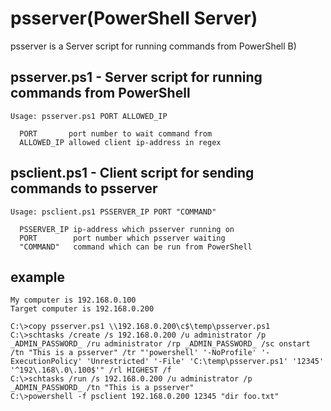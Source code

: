 # psserver(PowerShell Server)

psserver is a Server script for running commands from PowerShell B)

## psserver.ps1 - Server script for running commands from PowerShell
```
Usage: psserver.ps1 PORT ALLOWED_IP

  PORT       port number to wait command from
  ALLOWED_IP allowed client ip-address in regex
```

## psclient.ps1 - Client script for sending commands to psserver
```
Usage: psclient.ps1 PSSERVER_IP PORT "COMMAND"

  PSSERVER_IP ip-address which psserver running on
  PORT        port number which psserver waiting
  "COMMAND"   command which can be run from PowerShell
```

## example
```
My computer is 192.168.0.100
Target computer is 192.168.0.200

C:\>copy psserver.ps1 \\192.168.0.200\c$\temp\psserver.ps1
C:\>schtasks /create /s 192.168.0.200 /u administrator /p _ADMIN_PASSWORD_ /ru administrator /rp _ADMIN_PASSWORD_ /sc onstart /tn "This is a psserver" /tr "'powershell' '-NoProfile' '-ExecutionPolicy' 'Unrestricted' '-File' 'C:\temp\psserver.ps1' '12345' '^192\.168\.0\.100$'" /rl HIGHEST /f
C:\>schtasks /run /s 192.168.0.200 /u administrator /p _ADMIN_PASSWORD_ /tn "This is a psserver"
C:\>powershell -f psclient 192.168.0.200 12345 "dir foo.txt"
